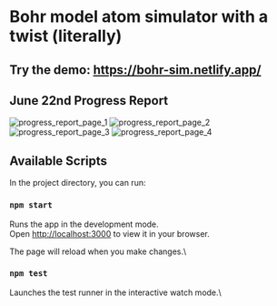 # Bohr model atom simulator with a twist (literally)

## Try the demo: https://bohr-sim.netlify.app/

## June 22nd Progress Report

![progress_report_page_1](https://github.com/ivan-1kh/bohr-atom-research-simulator/tree/main/project_reports/progress_report_page_1 "Page 1")
![progress_report_page_2](https://github.com/ivan-1kh/bohr-atom-research-simulator/tree/main/project_reports/progress_report_page_2 "Page 2")
![progress_report_page_3](https://github.com/ivan-1kh/bohr-atom-research-simulator/tree/main/project_reports/progress_report_page_3 "Page 3")
![progress_report_page_4](https://github.com/ivan-1kh/bohr-atom-research-simulator/tree/main/project_reports/progress_report_page_4 "Page 4")

## Available Scripts

In the project directory, you can run:

### `npm start`

Runs the app in the development mode.\
Open [http://localhost:3000](http://localhost:3000) to view it in your browser.

The page will reload when you make changes.\

### `npm test`

Launches the test runner in the interactive watch mode.\
